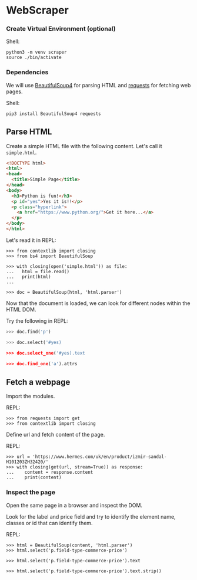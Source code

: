 # WebScraper

### Create Virtual Environment (optional)
Shell:
```shell
python3 -m venv scraper
source ./bin/activate
```

### Dependencies
We will use [BeautifulSoup4](https://pypi.org/project/beautifulsoup4/) for parsing HTML and [requests](https://pypi.org/project/requests/) for fetching web pages.

Shell:
```shell
pip3 install BeautifulSoup4 requests
```

## Parse HTML

Create a simple HTML file with the following content. Let's call it `simple.html`.
```html
<!DOCTYPE html>
<html>
<head>
  <title>Simple Page</title>
</head>
<body>
  <h3>Python is fun!</h3>
  <p id="yes">Yes it is!!</p>
  <p class="hyperlink">
    <a href="https://www.python.org/">Get it here...</a>
  </p>
</body>
</html>
```
Let's read it in REPL:
```shell
>>> from contextlib import closing
>>> from bs4 import BeautifulSoup

>>> with closing(open('simple.html')) as file:
...   html = file.read()
...   print(html)
...

>>> doc = BeautifulSoup(html, 'html.parser')
```

Now that the document is loaded, we can look for different nodes within the HTML DOM.

Try the following in REPL:
```python
>>> doc.find('p')

>>> doc.select('#yes)

>>> doc.select_one('#yes).text

>>> doc.find_one('a').attrs
```

## Fetch a webpage
Import the modules.

REPL:
```shell
>>> from requests import get
>>> from contextlib import closing
```
Define url and fetch content of the page.

REPL:
```
>>> url = 'https://www.hermes.com/uk/en/product/izmir-sandal-H101203ZH32420/'
>>> with closing(get(url, stream=True)) as response:
...    content = response.content
...    print(content)
```
### Inspect the page
Open the same page in a browser and inspect the DOM.

Look for the label and price field and try to identify the element name, classes or id that can identify them.

REPL:
```
>>> html = BeautifulSoup(content, 'html.parser')
>>> html.select('p.field-type-commerce-price')

>>> html.select('p.field-type-commerce-price').text

>>> html.select('p.field-type-commerce-price').text.strip()

```

